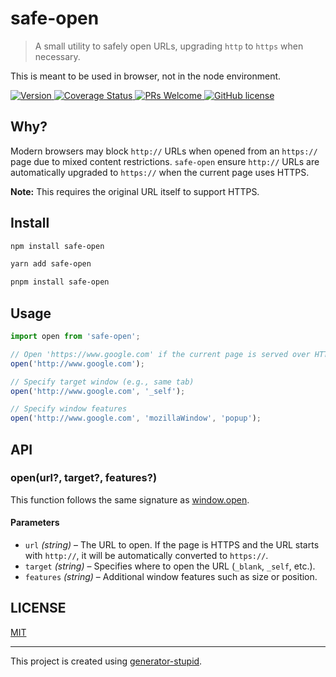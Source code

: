 # safe-open

> A small utility to safely open URLs, upgrading `http` to `https` when necessary.

This is meant to be used in browser, not in the node environment.

<p>
  <a href="https://www.npmjs.com/package/safe-open">
    <img src="https://img.shields.io/npm/v/safe-open.svg" alt="Version" />
  </a>
  <a href="https://coveralls.io/github/yyz945947732/safe-open?branch=master">
    <img
      src="https://coveralls.io/repos/github/yyz945947732/safe-open/badge.svg?branch=master"
      alt="Coverage Status"
    />
  </a>
  <a href="https://github.com/yyz945947732/safe-open/pulls">
    <img
      src="https://img.shields.io/badge/PRs-welcome-brightgreen.svg"
      alt="PRs Welcome"
    />
  </a>
  <a href="https://github.com/yyz945947732/safe-open/blob/master/LICENSE">
    <img
      src="https://img.shields.io/badge/license-MIT-blue.svg"
      alt="GitHub license"
    />
  </a>
</p>

## Why?

Modern browsers may block `http://` URLs when opened from an `https://` page due to mixed content restrictions. `s​afe-open` ensure `http://` URLs are automatically upgraded to `https://` when the current page uses HTTPS.

**Note:** This requires the original URL itself to support HTTPS.

## Install

```bash
npm install safe-open
```

```bash
yarn add safe-open
```

```bash
pnpm install safe-open
```

## Usage

```js
import open from 'safe-open';

// Open 'https://www.google.com' if the current page is served over HTTPS
open('http://www.google.com');

// Specify target window (e.g., same tab)
open('http://www.google.com', '_self');

// Specify window features
open('http://www.google.com', 'mozillaWindow', 'popup');
```

## API

### open(url?, target?, features?)

This function follows the same signature as [window.open](https://developer.mozilla.org/en-US/docs/Web/API/Window/open).

#### Parameters

- `url` _(string)_ – The URL to open. If the page is HTTPS and the URL starts with `http://`, it will be automatically converted to `https://`.
- `target` _(string)_ – Specifies where to open the URL (`_blank`, `_self`, etc.).
- `features` _(string)_ – Additional window features such as size or position.

## LICENSE

[MIT](https://github.com/yyz945947732/safe-open/blob/master/LICENSE)

---

This project is created using [generator-stupid](https://github.com/yyz945947732/generator-stupid).
